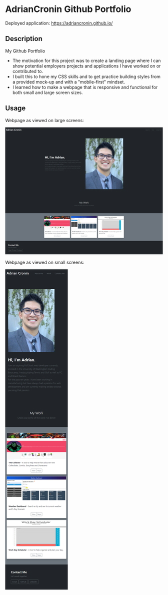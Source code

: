 # AdrianCronin Github Portfolio

Deployed application: https://adriancronin.github.io/

## Description

My Github Portfolio
* The motivation for this project was to create a landing page where I can show potential employers projects and applications I have worked on or contributed to.
* I built this to hone my CSS skills and to get practice building styles from a provided mock-up and with a "mobile-first" mindset.
* I learned how to make a webpage that is responsive and functional for both small and large screen sizes.



## Usage

Webpage as viewed on large screens:

![Adrian Cronin Portfolio Large Screen](./assets/images/portfolio-large.png)

Webpage as viewed on small screens:

![Adrian Cronin Portfolio Small Screen](./assets/images/portfolio-small.png)
